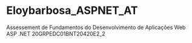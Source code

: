 # Eloybarbosa_ASPNET_AT
Assessement de Fundamentos do Desenvolvimento de Aplicações Web ASP .NET 20GRPEDC01BNT20420E2_2
